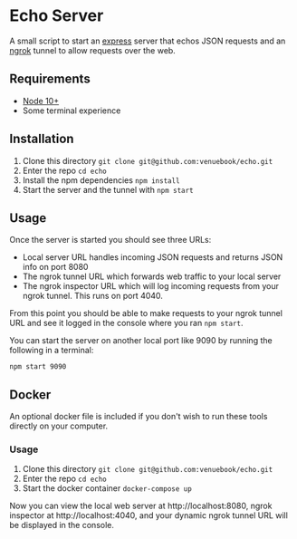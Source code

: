 # Echo Server

A small script to start an [express](https://www.npmjs.com/package/express) server that echos JSON requests and an [ngrok](https://www.npmjs.com/package/ngrok) tunnel to allow requests over the web.

## Requirements
- [Node 10+](https://nodejs.org/en/)
- Some terminal experience

## Installation
1. Clone this directory `git clone git@github.com:venuebook/echo.git`
2. Enter the repo `cd echo`
3. Install the npm dependencies `npm install`
4. Start the server and the tunnel with `npm start`

## Usage
Once the server is started you should see three URLs:

- Local server URL handles incoming JSON requests and returns JSON info on port 8080
- The ngrok tunnel URL which forwards web traffic to your local server
- The ngrok inspector URL which will log incoming requests from your ngrok tunnel. This runs on port 4040.

From this point you should be able to make requests to your ngrok tunnel URL and see it logged in the console where you ran `npm start`.

You can start the server on another local port like 9090 by running the following in a terminal:

```shell
npm start 9090
```

## Docker
An optional docker file is included if you don't wish to run these tools directly on your computer.

### Usage
1. Clone this directory `git clone git@github.com:venuebook/echo.git`
2. Enter the repo `cd echo`
3. Start the docker container `docker-compose up`

Now you can view the local web server at http://localhost:8080, ngrok inspector at http://localhost:4040, and your dynamic ngrok tunnel URL will be displayed in the console.
